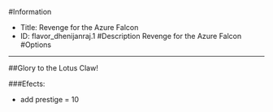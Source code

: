 #Information
 - Title: Revenge for the Azure Falcon
 - ID: flavor_dhenijanraj.1
#Description
Revenge for the Azure Falcon
#Options

___
##Glory to the Lotus Claw!

###Efects:<ul><li>add prestige = 10</li></ul>
